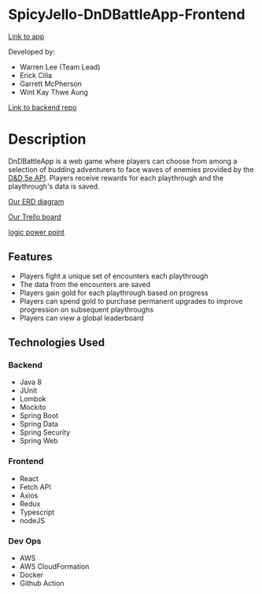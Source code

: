 # SpicyJello-DnDBattleApp-Frontend
[Link to app](http://sjp2react-env.eba-2b275ndm.us-east-1.elasticbeanstalk.com/)

Developed by:
- Warren Lee (Team Lead)
- Erick Cilia
- Garrett McPherson
- Wint Kay Thwe Aung

[Link to backend repo](https://github.com/220725-JavaReact/SpicyJello-DnDBattleApp-Backend)

# Description
DnDBattleApp is a web game where players can choose from among a selection of budding adventurers to face waves of enemies provided by the [D&D 5e API](https://www.dnd5eapi.co/). Players receive rewards for each playthrough and the playthrough's data is saved.

[Our ERD diagram](https://lucid.app/lucidchart/5266f758-82aa-488f-8012-0fc2a26234d0/edit?page=0_0&invitationId=inv_0ddd24ad-ab88-4c19-8bdb-24cdd58fa4bf#)

[Our Trello board](https://trello.com/b/ykP1l8Ny/spicyjello-dndbattleapp)

[logic power point](https://revaturetech-my.sharepoint.com/:u:/g/personal/wintkay367_revature_net/Eeoq_0_3PERKiKCzF-5yW78BY0paM9O3yrwWicylKO-0mw?e=ep6K9S)

## Features
- Players fight a unique set of encounters each playthrough
- The data from the encounters are saved
- Players gain gold for each playthrough based on progress
- Players can spend gold to purchase permanent upgrades to improve progression on subsequent playthroughs
- Players can view a global leaderboard
  
## Technologies Used
### Backend
- Java 8
- JUnit
- Lombok
- Mockito
- Spring Boot
- Spring Data
- Spring Security
- Spring Web
### Frontend
- React
- Fetch API
- Axios
- Redux
- Typescript
- nodeJS 
### Dev Ops
- AWS
- AWS CloudFormation
- Docker
- Github Action